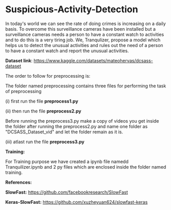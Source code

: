 # Suspicious-Activity-Detection

In today's world we can see the rate of doing crimes is increasing on a daily basis. To overcome this surveillance cameras have been installed but a surveillance cameras needs a person to have a constant watch to activities and to do this is a very tiring job. We, Tranqulizer, propose a model which helps us to detect the unusual activities and rules out the need of a person to have a constant watch and report the unusual activities.

**Dataset link**: https://www.kaggle.com/datasets/mateohervas/dcsass-dataset

The order to follow for preprocessing is:

  The folder named preprocessing contains three files for performing the task of preprocessing
  
(i) first run the file **preprocess1.py**

(ii) then run the file **preprocess2.py**

Before running the preprocess3.py make a copy of videos you get inside the folder after running the preprocess2.py and name one folder as "DCSASS_Dataset_vid" and let the folder remain as it is.

(iii) atlast run the file **preprocess3.py**

**Training:**

For Training purpose we have created a ipynb file namedd Tranquilizer.ipynb and 2 py files which are enclosed inside the folder named training.

**References:**

**SlowFast:** https://github.com/facebookresearch/SlowFast 

**Keras-SlowFast:** https://github.com/xuzheyuan624/slowfast-keras
